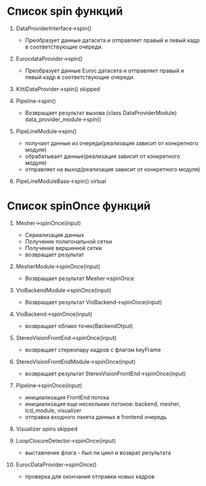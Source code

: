 # Список spin функций

1. DataProviderInterface->spin()

    - Преобразует данные датасета и отправляет правый и левый кадр в соответствующие очереди.

2. EurocdataProvider->spin()

    - Преобразует данные Euroc датасета и отправляет правый и левый кадр в соответствующие очереди.

3. KittiDataProvider->spin() skipped
4. Pipeline->spin()

    - Возвращает результат вызова (class DataProviderModule) data_provider_module->spin()
    
5. PipeLineModule->spin()

    - получает данные из очереди(реализация зависит от конкретного модуля)
    - обрабатывает данные(реализация зависит от конкретного модуля)
    - отправляет на выход(реализация зависит от конкретного модуля)
    
6. PipeLineModuleBase->spin() virtual

# Список spinOnce функций

1. Mesher->spinOnce(input)

    - Сериализация данных
    - Получение полигональной сетки
    - Получение вершинной сетки
    - возвращает результат
    
2. MesherModule->spinOnce(input)
    
    - Возвращает результат Mesher->spinOnce
    
3. VioBackendModule->spinOnce(input)

    - Возвращает результат VioBackend->spinOnce(input)
    
4. VioBackend->spinOnce(input)

    - возвращает облако точек(BackendOtput)
    
5. StereoVisionFrontEnd->spinOnce(input)
    
    - возвращает стереопару кадров с флагом keyFrame
    
6. StereoVisionFrontEndModule->spinOnce(input)

    - возвращает результат StereoVisionFrontEnd->spinOnce(input)
    
7. Pipeline->spinOnce(input)

    - инициализация FrontEnd потока
    - инициализация еще нескольких потоков: backend, mesher, lcd_module, visualizer
    - отправка входного пакета данных в frontend очередь
    
8. Visualizer spins skipped
9. LoopClosureDetector->spinOnce(input)

    - выставление флага - был ли цикл и возврат результата
    
10. EurocDataProvider->spinOnce()

    - проверка для окончания отправки новых кадров
